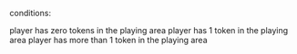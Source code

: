 conditions:

player has zero tokens in the playing area
player has 1 token in the playing area
player has more than 1 token in the playing area